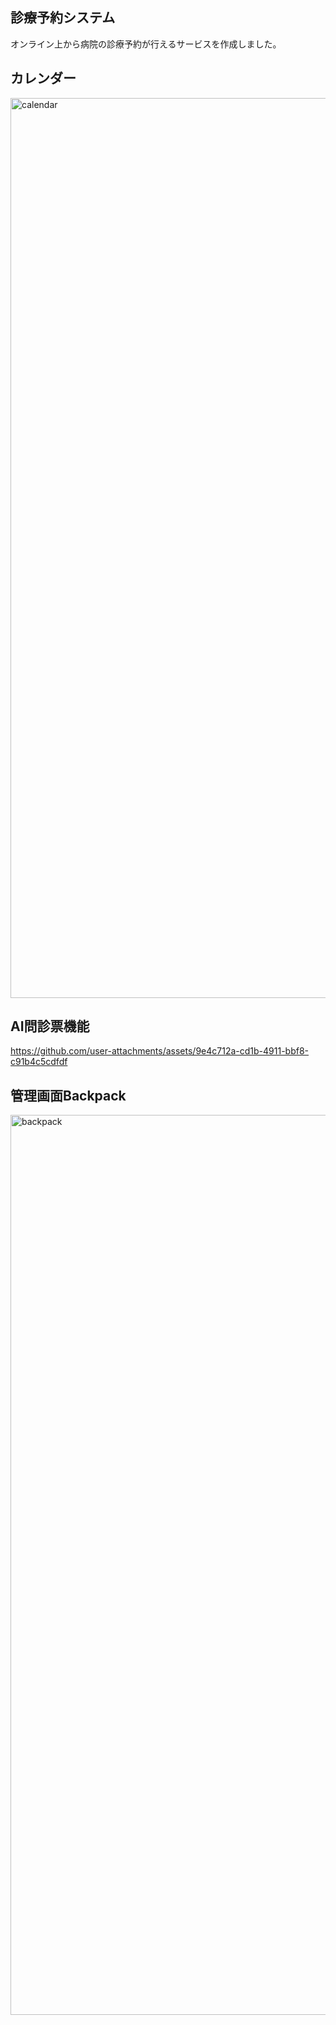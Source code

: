 ## 診療予約システム
オンライン上から病院の診療予約が行えるサービスを作成しました。

## カレンダー
<img width="1440" alt="calendar" src="https://github.com/user-attachments/assets/299e93eb-b56f-4f73-8b55-400fd616e147">

## AI問診票機能
https://github.com/user-attachments/assets/9e4c712a-cd1b-4911-bbf8-c91b4c5cdfdf

## 管理画面Backpack
<img width="1440" alt="backpack" src="https://github.com/user-attachments/assets/37cd4533-8fb1-497e-b3ff-b9cfbd1015d8">
